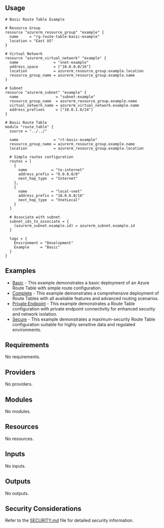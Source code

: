 <!-- BEGIN_TF_DOCS -->


## Usage

```hcl
# Basic Route Table Example

# Resource Group
resource "azurerm_resource_group" "example" {
  name     = "rg-route-table-basic-example"
  location = "East US"
}

# Virtual Network
resource "azurerm_virtual_network" "example" {
  name                = "vnet-example"
  address_space       = ["10.0.0.0/16"]
  location            = azurerm_resource_group.example.location
  resource_group_name = azurerm_resource_group.example.name
}

# Subnet
resource "azurerm_subnet" "example" {
  name                 = "subnet-example"
  resource_group_name  = azurerm_resource_group.example.name
  virtual_network_name = azurerm_virtual_network.example.name
  address_prefixes     = ["10.0.1.0/24"]
}

# Basic Route Table
module "route_table" {
  source = "../../"

  name                = "rt-basic-example"
  resource_group_name = azurerm_resource_group.example.name
  location            = azurerm_resource_group.example.location

  # Simple routes configuration
  routes = [
    {
      name           = "to-internet"
      address_prefix = "0.0.0.0/0"
      next_hop_type  = "Internet"
    },
    {
      name           = "local-vnet"
      address_prefix = "10.0.0.0/16"
      next_hop_type  = "VnetLocal"
    }
  ]

  # Associate with subnet
  subnet_ids_to_associate = {
    (azurerm_subnet.example.id) = azurerm_subnet.example.id
  }

  tags = {
    Environment = "Development"
    Example     = "Basic"
  }
}
```

## Examples

<!-- This section is managed by automation. Do not edit manually. -->
<!-- BEGIN_EXAMPLES -->
- [Basic](examples/basic) - This example demonstrates a basic deployment of an Azure Route Table with simple route configuration.
- [Complete](examples/complete) - This example demonstrates a comprehensive deployment of Route Tables with all available features and advanced routing scenarios.
- [Private Endpoint](examples/private-endpoint) - This example demonstrates a Route Table configuration with private endpoint connectivity for enhanced security and network isolation.
- [Secure](examples/secure) - This example demonstrates a maximum-security Route Table configuration suitable for highly sensitive data and regulated environments.
<!-- END_EXAMPLES -->

## Requirements

No requirements.

## Providers

No providers.

## Modules

No modules.

## Resources

No resources.

## Inputs

No inputs.

## Outputs

No outputs.

## Security Considerations

Refer to the [SECURITY.md](SECURITY.md) file for detailed security information.
<!-- END_TF_DOCS -->